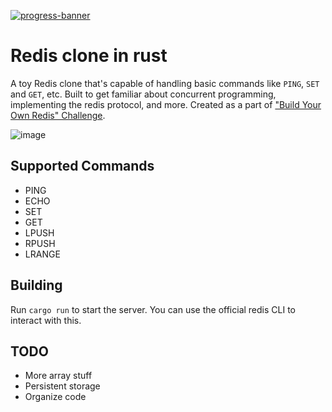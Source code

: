 [![progress-banner](https://app.codecrafters.io/progress/redis/9d77ff4d-47c9-42ef-b43b-819fee3d0980)](https://app.codecrafters.io/users/ujjwal-kr)

# Redis clone in rust

A toy Redis clone that's capable of handling
basic commands like `PING`, `SET` and `GET`, etc. Built to get familiar about
concurrent programming, implementing the redis protocol, and more. Created as a part of ["Build Your Own Redis" Challenge](https://codecrafters.io/challenges/redis).

![image](https://user-images.githubusercontent.com/38783809/221806792-74f4f4e2-c3b9-401e-bfe8-d80c70f7cf74.png)

## Supported Commands
- PING
- ECHO
- SET
- GET
- LPUSH
- RPUSH
- LRANGE

## Building

Run `cargo run` to start the server. You can use the official redis CLI to interact with this.

## TODO
- More array stuff
- Persistent storage
- Organize code
